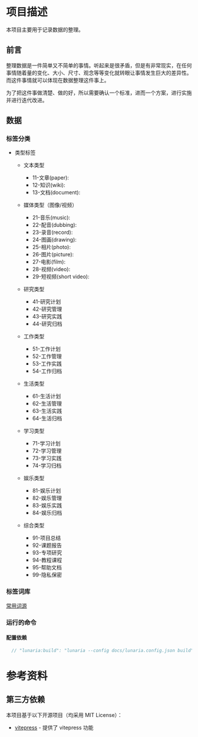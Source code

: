 # 项目描述

本项目主要用于记录数据的整理。

## 前言

整理数据是一件简单又不简单的事情。听起来是很矛盾，但是有非常现实，在任何事情随着量的变化、大小、尺寸、观念等等变化就转眼让事情发生巨大的差异性。而这件事情就可以体现在数据整理这件事上。

为了把这件事做清楚、做的好，所以需要确认一个标准，进而一个方案，进行实施并进行迭代改进。

## 数据

### 标签分类

- 类型标签

  - 文本类型
    - 11-文章(paper):
    - 12-知识(wiki):
    - 13-文档(document):

  - 媒体类型（图像/视频）
    - 21-音乐(music):
    - 22-配音(dubbing):
    - 23-录音(record):
    - 24-图画(drawing):
    - 25-相片(photo):
    - 26-图片(picture):
    - 27-电影(film):
    - 28-视频(video):
    - 29-短视频(short video):

  - 研究类型
    - 41-研究计划
    - 42-研究管理
    - 43-研究实践
    - 44-研究归档

  - 工作类型
    - 51-工作计划
    - 52-工作管理
    - 53-工作实践
    - 54-工作归档

  - 生活类型
    - 61-生活计划
    - 62-生活管理
    - 63-生活实践
    - 64-生活归档

  - 学习类型
    - 71-学习计划
    - 72-学习管理
    - 73-学习实践
    - 74-学习归档

  - 娱乐类型
    - 81-娱乐计划
    - 82-娱乐管理
    - 83-娱乐实践
    - 84-娱乐归档

  - 综合类型
    - 91-项目总结
    - 92-课题报告
    - 93-专项研究
    - 94-教程课程
    - 95-帮助文档
    - 99-隐私保密


### 标签词库

[常用词源](doc/china.md)

### 运行的命令

#### 配置依赖

```js
  // "lunaria:build": "lunaria --config docs/lunaria.config.json build",
```

# 参考资料

## 第三方依赖

本项目基于以下开源项目（均采用 MIT License）：

- [vitepress](https://github.com/vuejs/vitepress/tree/v1.6.4) - 提供了 vitepress 功能